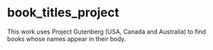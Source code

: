 # book_titles_project
This work uses Project Gutenberg (USA, Canada and Australia) to find books whose names appear in their body.
